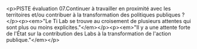 &lt;p&gt;PISTE évaluation 07.Continuer à travailler en proximité avec les territoires et&#x2F;ou contribuer à la transformation des politiques publiques ?&lt;&#x2F;p&gt;&lt;p&gt;&lt;em&gt;&quot;Le Ti Lab se trouve au croisement de plusieurs attentes qui sont plus ou moins explicites.&quot;&lt;&#x2F;em&gt;&lt;&#x2F;p&gt;&lt;p&gt;&lt;em&gt;&quot;Il y a une attente forte de l&#x27;État sur la contribution des Labs à la transformation de l&#x27;action publique.&quot;&lt;&#x2F;em&gt;&lt;&#x2F;p&gt;